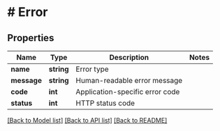 # # Error

## Properties

Name | Type | Description | Notes
------------ | ------------- | ------------- | -------------
**name** | **string** | Error type |
**message** | **string** | Human-readable error message |
**code** | **int** | Application-specific error code |
**status** | **int** | HTTP status code |

[[Back to Model list]](../../README.md#models) [[Back to API list]](../../README.md#endpoints) [[Back to README]](../../README.md)
